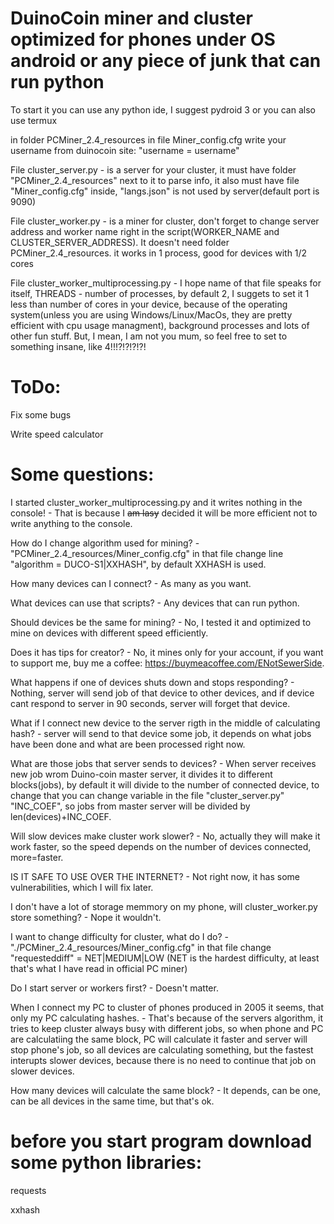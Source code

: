 # DuinoCoin miner and cluster optimized for phones under OS android or any piece of junk that can run python

To start it you can use any python ide, I suggest pydroid 3 or you can also use termux

in folder PCMiner_2.4_resources in file Miner_config.cfg write your username from duinocoin site: "username = username"

File cluster_server.py - is a server for your cluster, it must have folder "PCMiner_2.4_resources" next to it to parse info, it also must have file "Miner_config.cfg" inside, "langs.json" is not used by server(default port is 9090)

File cluster_worker.py - is a miner for cluster, don't forget to change server address and worker name right in the script(WORKER_NAME and CLUSTER_SERVER_ADDRESS). It doesn't need folder PCMiner_2.4_resources. it works in 1 process, good for devices with 1/2 cores

File cluster_worker_multiprocessing.py - I hope name of that file speaks for itself, THREADS - number of processes, by default 2, I suggets to set it 1 less than number of cores in your device, because of the operating system(unless you are using Windows/Linux/MacOs, they are pretty efficient with cpu usage managment), background processes and lots of other fun stuff. But, I mean, I am not you mum, so feel free to set to something insane, like 4!!!?!?!?!?!

# ToDo:

Fix some bugs

Write speed calculator

# Some questions:

I started cluster_worker_multiprocessing.py and it writes nothing in the console! - That is because I ~~am lasy~~ decided it will be more efficient not to write anything to the console.

How do I change algorithm used for mining? - "PCMiner_2.4_resources/Miner_config.cfg" in that file change line "algorithm = DUCO-S1|XXHASH", by default XXHASH is used.

How many devices can I connect? - As many as you want.

What devices can use that scripts? - Any devices that can run python.

Should devices be the same for mining? - No, I tested it and optimized to mine on devices with different speed efficiently.

Does it has tips for creator? - No, it mines only for your account, if you want to support me, buy me a coffee:                https://buymeacoffee.com/ENotSewerSide.

What happens if one of devices shuts down and stops responding? - Nothing, server will send job of that device to other devices, and if device cant respond to server in 90 seconds, server will forget that device.

What if I connect new device to the server rigth in the middle of calculating hash? - server will send to that device some job, it depends on what jobs have been done and what are been processed right now.

What are those jobs that server sends to devices? - When server receives new job wrom Duino-coin master server, it divides it to different blocks(jobs), by default it will divide to the number of connected device, to change that you can change variable in the file "cluster_server.py" "INC_COEF", so jobs from master server will be divided by len(devices)+INC_COEF.

Will slow devices make cluster work slower? - No, actually they will make it work faster, so the speed depends on the number of devices connected, more=faster.

IS IT SAFE TO USE OVER THE INTERNET? - Not right now, it has some vulnerabilities, which I will fix later.

I don't have a lot of storage memmory on my phone, will cluster_worker.py store something? - Nope it wouldn't.

I want to change difficulty for cluster, what do I do? - "./PCMiner_2.4_resources/Miner_config.cfg" in that file change "requesteddiff" = NET|MEDIUM|LOW (NET is the hardest difficulty, at least that's what I have read in official PC miner)

Do I start server or workers first? - Doesn't matter.

When I connect my PC to cluster of phones produced in 2005 it seems, that only my PC calculating hashes. - That's because of the servers algorithm, it tries to keep cluster always busy with different jobs, so when phone and PC are calculatiing the same block, PC will calculate it faster and server will stop phone's job, so all devices are calculating something, but the fastest interupts slower devices, because there is no need to continue that job on slower devices.

How many devices will calculate the same block? - It depends, can be one, can be all devices in the same time, but that's ok.

# before you start program download some python libraries:
  
  requests
  
  xxhash
  
